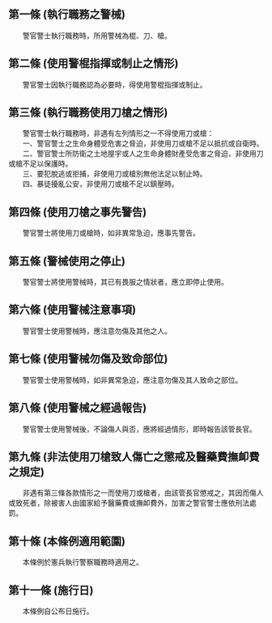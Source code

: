 第一條 (執行職務之警械)
-----------------------
　　警官警士執行職務時，所用警械為棍、刀、槍。  


第二條 (使用警棍指揮或制止之情形)
---------------------------------
　　警官警士因執行職務認為必要時，得使用警棍指揮或制止。  


第三條 (執行職務使用刀槍之情形)
-------------------------------
　　警官警士執行職務時，非遇有左列情形之一不得使用刀或槍：  
　　一、警官警士之生命身體受危害之脅迫，非使用刀或槍不足以抵抗或自衛時。  
　　二、警官警士所防衛之土地屋宇或人之生命身體財產受危害之脅迫，非使用刀或槍不足以保護時。  
　　三、要犯脫逃或拒捕，非使用刀或槍別無他法足以制止時。  
　　四、暴徒擾亂公安，非使用刀或槍不足以鎮壓時。  


第四條 (使用刀槍之事先警告)
---------------------------
　　警官警士將使用刀或槍時，如非異常急迫，應事先警告。  


第五條 (警械使用之停止)
-----------------------
　　警官警士將使用警械時，其已有畏服之情狀者，應立即停止使用。  


第六條 (使用警械注意事項)
-------------------------
　　警官警士使用警械時，應注意勿傷及其他之人。  


第七條 (使用警械勿傷及致命部位)
-------------------------------
　　警官警士使用警械時，如非異常急迫，應注意勿傷及其人致命之部位。  


第八條 (使用警械之經過報告)
---------------------------
　　警官警士使用警械後，不論傷人與否，應將經過情形，即時報告該管長官。  


第九條 (非法使用刀槍致人傷亡之懲戒及醫藥費撫卹費之規定)
-------------------------------------------------------
　　非遇有第三條各款情形之一而使用刀或槍者，由該管長官懲戒之，其因而傷人或致死者，除被害人由國家給予醫藥費或撫卹費外，加害之警官警士應依刑法處罰。  


第十條 (本條例適用範圍)
-----------------------
　　本條例於憲兵執行警察職務時適用之。  


第十一條 (施行日)
-----------------
　　本條例自公布日施行。